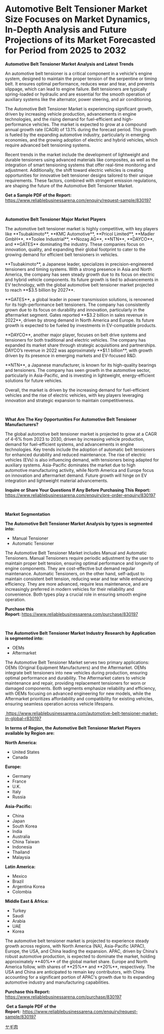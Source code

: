 <p><h1>Automotive Belt Tensioner Market Size Focuses on Market Dynamics, In-Depth Analysis and Future Projections of its Market Forecasted for Period from 2025 to 2032</h1></p><p><strong>Automotive Belt Tensioner Market Analysis and Latest Trends</strong></p>
<p><p>An automotive belt tensioner is a critical component in a vehicle's engine system, designed to maintain the proper tension of the serpentine or timing belt. It ensures optimal performance, reduces wear and tear, and prevents slippage, which can lead to engine failure. Belt tensioners are typically spring-loaded or hydraulic and are essential for the smooth operation of auxiliary systems like the alternator, power steering, and air conditioning.</p><p>The Automotive Belt Tensioner Market is experiencing significant growth, driven by increasing vehicle production, advancements in engine technologies, and the rising demand for fuel-efficient and high-performance vehicles. The market is expected to grow at a compound annual growth rate (CAGR) of 13.1% during the forecast period. This growth is fueled by the expanding automotive industry, particularly in emerging economies, and the growing adoption of electric and hybrid vehicles, which require advanced belt tensioning systems.</p><p>Recent trends in the market include the development of lightweight and durable tensioners using advanced materials like composites, as well as the integration of smart tensioning systems that offer real-time monitoring and adjustment. Additionally, the shift toward electric vehicles is creating opportunities for innovative belt tensioner designs tailored to their unique requirements. These factors, combined with stringent emission regulations, are shaping the future of the Automotive Belt Tensioner Market.</p></p>
<p><strong>Get a Sample PDF of the Report:&nbsp;</strong> <a href="https://www.reliablebusinessarena.com/enquiry/request-sample/830197?utm_campaign=1912&utm_medium=2&utm_source=Github&utm_content=ia&utm_term=22012025&utm_id=automotive-belt-tensioner">https://www.reliablebusinessarena.com/enquiry/request-sample/830197</a></p>
<p>&nbsp;</p>
<p><strong>Automotive Belt Tensioner Major Market Players</strong></p>
<p><p>The automotive belt tensioner market is highly competitive, with key players like **Tsubakimoto**, **KMC Automotive**, **Pricol Limited**, **Madler GmbH**, **Toolee Industrial**, **Nozag AG**, **NTN**, **DAYCO**, and **GATES** dominating the industry. These companies focus on innovation, quality, and expanding their global footprint to cater to the growing demand for efficient belt tensioners in vehicles.</p><p>**Tsubakimoto**, a Japanese leader, specializes in precision-engineered tensioners and timing systems. With a strong presence in Asia and North America, the company has seen steady growth due to its focus on electric and hybrid vehicle components. Its future growth is tied to advancements in EV technology, with the global automotive belt tensioner market projected to reach **$3.5 billion by 2027**.</p><p>**GATES**, a global leader in power transmission solutions, is renowned for its high-performance belt tensioners. The company has consistently grown due to its focus on durability and innovation, particularly in the aftermarket segment. Gates reported **$3.2 billion in sales revenue in 2022**, driven by strong demand in North America and Europe. Its future growth is expected to be fueled by investments in EV-compatible products.</p><p>**DAYCO**, another major player, focuses on belt drive systems and tensioners for both traditional and electric vehicles. The company has expanded its market share through strategic acquisitions and partnerships. DAYCO’s revenue in 2022 was approximately **$1.1 billion**, with growth driven by its presence in emerging markets and EV-focused R&D.</p><p>**NTN**, a Japanese manufacturer, is known for its high-quality bearings and tensioners. The company has seen growth in the automotive sector, particularly in Asia-Pacific, and is investing in lightweight, energy-efficient solutions for future vehicles.</p><p>Overall, the market is driven by the increasing demand for fuel-efficient vehicles and the rise of electric vehicles, with key players leveraging innovation and strategic expansion to maintain competitiveness.</p></p>
<p>&nbsp;</p>
<p><strong>What Are The Key Opportunities For Automotive Belt Tensioner Manufacturers?</strong></p>
<p><p>The global automotive belt tensioner market is projected to grow at a CAGR of 4-6% from 2023 to 2030, driven by increasing vehicle production, demand for fuel-efficient systems, and advancements in engine technologies. Key trends include the adoption of automatic belt tensioners for enhanced durability and reduced maintenance. The rise of electric vehicles (EVs) is also influencing demand, with tensioners being adapted for auxiliary systems. Asia-Pacific dominates the market due to high automotive manufacturing activity, while North America and Europe focus on innovation and aftermarket demand. Future growth will hinge on EV integration and lightweight material advancements.</p></p>
<p><strong>Inquire or Share Your Questions If Any Before Purchasing This Report:</strong> <a href="https://www.reliablebusinessarena.com/enquiry/pre-order-enquiry/830197?utm_campaign=1912&utm_medium=2&utm_source=Github&utm_content=ia&utm_term=22012025&utm_id=automotive-belt-tensioner">https://www.reliablebusinessarena.com/enquiry/pre-order-enquiry/830197</a></p>
<p>&nbsp;</p>
<p><strong>Market Segmentation</strong></p>
<p><strong>The Automotive Belt Tensioner Market Analysis by types is segmented into:</strong></p>
<p><ul><li>Manual Tensioner</li><li>Automatic Tensioner</li></ul></p>
<p><p>The Automotive Belt Tensioner Market includes Manual and Automatic Tensioners. Manual Tensioners require periodic adjustment by the user to maintain proper belt tension, ensuring optimal performance and longevity of engine components. They are cost-effective but demand regular maintenance. Automatic Tensioners, on the other hand, self-adjust to maintain consistent belt tension, reducing wear and tear while enhancing efficiency. They are more advanced, require less maintenance, and are increasingly preferred in modern vehicles for their reliability and convenience. Both types play a crucial role in ensuring smooth engine operation.</p></p>
<p><strong>Purchase this Report:&nbsp;</strong><a href="https://www.reliablebusinessarena.com/purchase/830197?utm_campaign=1912&utm_medium=2&utm_source=Github&utm_content=ia&utm_term=22012025&utm_id=automotive-belt-tensioner">https://www.reliablebusinessarena.com/purchase/830197</a></p>
<p>&nbsp;</p>
<p><strong>The Automotive Belt Tensioner Market Industry Research by Application is segmented into:</strong></p>
<p><ul><li>OEMs</li><li>Aftermarket</li></ul></p>
<p><p>The Automotive Belt Tensioner Market serves two primary applications: OEMs (Original Equipment Manufacturers) and the Aftermarket. OEMs integrate belt tensioners into new vehicles during production, ensuring optimal performance and durability. The Aftermarket caters to vehicle maintenance and repair, providing replacement tensioners for worn or damaged components. Both segments emphasize reliability and efficiency, with OEMs focusing on advanced engineering for new models, while the Aftermarket prioritizes affordability and compatibility for existing vehicles, ensuring seamless operation across vehicle lifespans.</p></p>
<p><a href="https://www.reliablebusinessarena.com/automotive-belt-tensioner-market-in-global-r830197?utm_campaign=1912&utm_medium=2&utm_source=Github&utm_content=ia&utm_term=22012025&utm_id=automotive-belt-tensioner">&nbsp;https://www.reliablebusinessarena.com/automotive-belt-tensioner-market-in-global-r830197</a></p>
<p><strong>In terms of Region, the Automotive Belt Tensioner Market Players available by Region are:</strong></p>
<p>
    <p> <strong> North America: </strong>
        <ul>
            <li>United States</li>
            <li>Canada</li>
        </ul>
        </p> 
    <p> <strong> Europe: </strong>
        <ul>
            <li>Germany</li>
            <li>France</li>
            <li>U.K.</li>
            <li>Italy</li>
            <li>Russia</li>
        </ul>
        </p> 
    <p> <strong> Asia-Pacific: </strong>
        <ul>
            <li>China</li>
            <li>Japan</li>
            <li>South Korea</li>
            <li>India</li>
            <li>Australia</li>
            <li>China Taiwan</li>
            <li>Indonesia</li>
            <li>Thailand</li>
            <li>Malaysia</li>
        </ul>
        </p> 
    <p> <strong> Latin America: </strong>
        <ul>
            <li>Mexico</li>
            <li>Brazil</li>
            <li>Argentina Korea</li>
            <li>Colombia</li>
        </ul>
        </p> 
    <p> <strong> Middle East & Africa: </strong>
        <ul>
            <li>Turkey</li>
            <li>Saudi</li>
            <li>Arabia</li>
            <li>UAE</li>
            <li>Korea</li>
        </ul>
    </p>
    </p>
<p><p>The automotive belt tensioner market is projected to experience steady growth across regions, with North America (NA), Asia-Pacific (APAC), Europe, the USA, and China leading the expansion. APAC, driven by China's robust automotive production, is expected to dominate the market, holding approximately **40%** of the global market share. Europe and North America follow, with shares of **25%** and **20%**, respectively. The USA and China are anticipated to remain key contributors, with China accounting for a significant portion of APAC's growth due to its expanding automotive industry and manufacturing capabilities.</p></p>
<p><strong>Purchase this Report: </strong><a href="https://www.reliablebusinessarena.com/purchase/830197?utm_campaign=1912&utm_medium=2&utm_source=Github&utm_content=ia&utm_term=22012025&utm_id=automotive-belt-tensioner">https://www.reliablebusinessarena.com/purchase/830197</a></p>
<p>&nbsp;<strong>Get a Sample PDF of the Report:&nbsp;&nbsp;</strong><a href="https://www.reliablebusinessarena.com/enquiry/request-sample/830197?utm_campaign=1912&utm_medium=2&utm_source=Github&utm_content=ia&utm_term=22012025&utm_id=automotive-belt-tensioner">https://www.reliablebusinessarena.com/enquiry/request-sample/830197</a></p>
<p><strong></strong></p>
<p><p><a href="https://github.com/lababdou/Market-Research-Report-List-6/blob/main/962622832646.md?utm_campaign=1912&utm_medium=2&utm_source=Github&utm_content=ia&utm_term=22012025&utm_id=automotive-belt-tensioner">ヤギ肉</a></p></p>